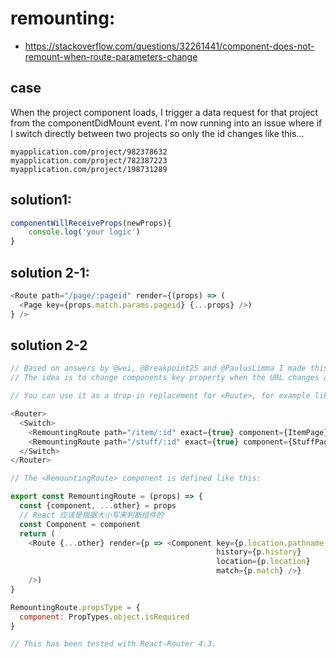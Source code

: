 # remounting:
- https://stackoverflow.com/questions/32261441/component-does-not-remount-when-route-parameters-change

## case
When the project component loads, I trigger a data request for that project from the componentDidMount event. I'm now running into an issue where if I switch directly between two projects so only the id changes like this...
~~~
myapplication.com/project/982378632
myapplication.com/project/782387223
myapplication.com/project/198731289
~~~

## solution1:
```js
componentWillReceiveProps(newProps){
    console.log('your logic')
}
```

## solution 2-1:
```js
<Route path="/page/:pageid" render={(props) => (
  <Page key={props.match.params.pageid} {...props} />)
} />
```

## solution 2-2
```js
// Based on answers by @wei, @Breakpoint25 and @PaulusLimma I made this replacement component for the <Route>. This will remount the page when the URL changes, forcing all the components in the page to be created and mounted again, not just re-rendered. All componentDidMount() and all other startup hooks are executed also on the URL change.
// The idea is to change components key property when the URL changes and this forces React to re-mount the component.

// You can use it as a drop-in replacement for <Route>, for example like this:

<Router>
  <Switch>
    <RemountingRoute path="/item/:id" exact={true} component={ItemPage} />
    <RemountingRoute path="/stuff/:id" exact={true} component={StuffPage} />
  </Switch>
</Router>

// The <RemountingRoute> component is defined like this:

export const RemountingRoute = (props) => {
  const {component, ...other} = props
  // React 应该是根据大小写来判断组件的
  const Component = component
  return (
    <Route {...other} render={p => <Component key={p.location.pathname + p.location.search}
                                              history={p.history}
                                              location={p.location}
                                              match={p.match} />}
    />)
}

RemountingRoute.propsType = {
  component: PropTypes.object.isRequired
}

// This has been tested with React-Router 4.3.
```